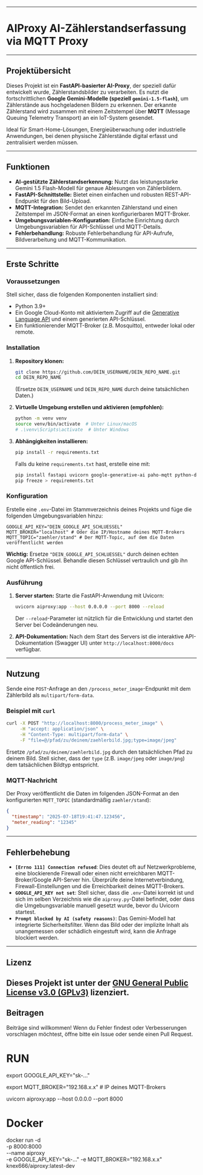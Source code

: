 
-----

# AIProxy AI-Zählerstandserfassung via MQTT Proxy

-----

## Projektübersicht

Dieses Projekt ist ein **FastAPI-basierter AI-Proxy**, der speziell dafür entwickelt wurde, Zählerstandsbilder zu verarbeiten. Es nutzt die fortschrittlichen **Google Gemini-Modelle (speziell `gemini-1.5-flash`)**, um Zählerstände aus hochgeladenen Bildern zu erkennen. Der erkannte Zählerstand wird zusammen mit einem Zeitstempel über **MQTT** (Message Queuing Telemetry Transport) an ein IoT-System gesendet.

Ideal für Smart-Home-Lösungen, Energieüberwachung oder industrielle Anwendungen, bei denen physische Zählerstände digital erfasst und zentralisiert werden müssen.

-----

## Funktionen

  * **AI-gestützte Zählerstandserkennung:** Nutzt das leistungsstarke Gemini 1.5 Flash-Modell für genaue Ablesungen von Zählerbildern.
  * **FastAPI-Schnittstelle:** Bietet einen einfachen und robusten REST-API-Endpunkt für den Bild-Upload.
  * **MQTT-Integration:** Sendet den erkannten Zählerstand und einen Zeitstempel im JSON-Format an einen konfigurierbaren MQTT-Broker.
  * **Umgebungsvariablen-Konfiguration:** Einfache Einrichtung durch Umgebungsvariablen für API-Schlüssel und MQTT-Details.
  * **Fehlerbehandlung:** Robuste Fehlerbehandlung für API-Aufrufe, Bildverarbeitung und MQTT-Kommunikation.

-----

## Erste Schritte

### Voraussetzungen

Stell sicher, dass die folgenden Komponenten installiert sind:

  * Python 3.9+
  * Ein Google Cloud-Konto mit aktiviertem Zugriff auf die [Generative Language API](https://console.cloud.google.com/apis/library/generativelanguage.googleapis.com) und einem generierten API-Schlüssel.
  * Ein funktionierender MQTT-Broker (z.B. Mosquitto), entweder lokal oder remote.

### Installation

1.  **Repository klonen:**

    ```bash
    git clone https://github.com/DEIN_USERNAME/DEIN_REPO_NAME.git
    cd DEIN_REPO_NAME
    ```

    (Ersetze `DEIN_USERNAME` und `DEIN_REPO_NAME` durch deine tatsächlichen Daten.)

2.  **Virtuelle Umgebung erstellen und aktivieren (empfohlen):**

    ```bash
    python -m venv venv
    source venv/bin/activate  # Unter Linux/macOS
    # .\venv\Scripts\activate  # Unter Windows
    ```

3.  **Abhängigkeiten installieren:**

    ```bash
    pip install -r requirements.txt
    ```

    Falls du keine `requirements.txt` hast, erstelle eine mit:

    ```bash
    pip install fastapi uvicorn google-generative-ai paho-mqtt python-dotenv
    pip freeze > requirements.txt
    ```

### Konfiguration

Erstelle eine `.env`-Datei im Stammverzeichnis deines Projekts und füge die folgenden Umgebungsvariablen hinzu:

```dotenv
GOOGLE_API_KEY="DEIN_GOOGLE_API_SCHLUESSEL"
MQTT_BROKER="localhost" # Oder die IP/Hostname deines MQTT-Brokers
MQTT_TOPIC="zaehler/stand" # Der MQTT-Topic, auf dem die Daten veröffentlicht werden
```

**Wichtig:** Ersetze `"DEIN_GOOGLE_API_SCHLUESSEL"` durch deinen echten Google API-Schlüssel. Behandle diesen Schlüssel vertraulich und gib ihn nicht öffentlich frei.

### Ausführung

1.  **Server starten:**
    Starte die FastAPI-Anwendung mit Uvicorn:

    ```bash
    uvicorn aiproxy:app --host 0.0.0.0 --port 8000 --reload
    ```

    Der `--reload`-Parameter ist nützlich für die Entwicklung und startet den Server bei Codeänderungen neu.

2.  **API-Dokumentation:**
    Nach dem Start des Servers ist die interaktive API-Dokumentation (Swagger UI) unter `http://localhost:8000/docs` verfügbar.

-----

## Nutzung

Sende eine `POST`-Anfrage an den `/process_meter_image`-Endpunkt mit dem Zählerbild als `multipart/form-data`.

### Beispiel mit `curl`

```bash
curl -X POST "http://localhost:8000/process_meter_image" \
     -H "accept: application/json" \
     -H "Content-Type: multipart/form-data" \
     -F "file=@/pfad/zu/deinem/zaehlerbild.jpg;type=image/jpeg"
```

Ersetze `/pfad/zu/deinem/zaehlerbild.jpg` durch den tatsächlichen Pfad zu deinem Bild. Stell sicher, dass der `type` (z.B. `image/jpeg` oder `image/png`) dem tatsächlichen Bildtyp entspricht.

### MQTT-Nachricht

Der Proxy veröffentlicht die Daten im folgenden JSON-Format an den konfigurierten `MQTT_TOPIC` (standardmäßig `zaehler/stand`):

```json
{
  "timestamp": "2025-07-18T19:41:47.123456",
  "meter_reading": "12345"
}
```

-----

## Fehlerbehebung

  * **`[Errno 111] Connection refused`**: Dies deutet oft auf Netzwerkprobleme, eine blockierende Firewall oder einen nicht erreichbaren MQTT-Broker/Google API-Server hin. Überprüfe deine Internetverbindung, Firewall-Einstellungen und die Erreichbarkeit deines MQTT-Brokers.
  * **`GOOGLE_API_KEY not set`**: Stell sicher, dass die `.env`-Datei korrekt ist und sich im selben Verzeichnis wie die `aiproxy.py`-Datei befindet, oder dass die Umgebungsvariable manuell gesetzt wurde, bevor du Uvicorn startest.
  * **`Prompt blocked by AI (safety reasons)`**: Das Gemini-Modell hat integrierte Sicherheitsfilter. Wenn das Bild oder der implizite Inhalt als unangemessen oder schädlich eingestuft wird, kann die Anfrage blockiert werden.

-----

## Lizenz

Dieses Projekt ist unter der [GNU General Public License v3.0 (GPLv3)](https://www.gnu.org/licenses/gpl-3.0.html) lizenziert. 
-----

## Beitragen

Beiträge sind willkommen\! Wenn du Fehler findest oder Verbesserungen vorschlagen möchtest, öffne bitte ein Issue oder sende einen Pull Request.


# RUN

export GOOGLE_API_KEY="sk-..."

export MQTT_BROKER="192.168.x.x"   # IP deines MQTT-Brokers

uvicorn aiproxy:app --host 0.0.0.0 --port 8000

# Docker
docker run -d \
  -p 8000:8000 \
  --name aiproxy \
  -e GOOGLE_API_KEY="sk-..."
  -e MQTT_BROKER="192.168.x.x" 
  knex666/aiproxy:latest-dev

